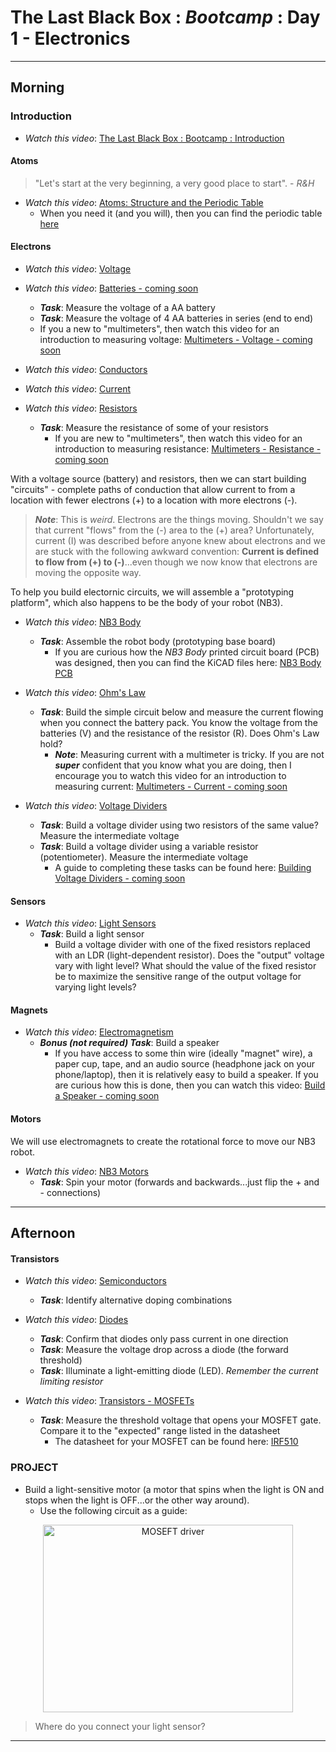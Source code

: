# The Last Black Box : *Bootcamp* : Day 1 - Electronics

----------
## Morning

### Introduction

- *Watch this video*: [The Last Black Box : Bootcamp : Introduction](https://vimeo.com/843482137)

#### Atoms

> "Let's start at the very beginning, a very good place to start". - *R&H*

- *Watch this video*: [Atoms: Structure and the Periodic Table](https://vimeo.com/1000458082)
  - When you need it (and you will), then you can find the periodic table [here](../../../boxes/atoms/card/periodic_table.png)

#### Electrons

- *Watch this video*: [Voltage](https://vimeo.com/1000730032)
- *Watch this video*: [Batteries - coming soon](https://vimeo.com/)
  - ***Task***: Measure the voltage of a AA battery
  - ***Task***: Measure the voltage of 4 AA batteries in series (end to end)
  - If you a new to "multimeters", then watch this video for an introduction to measuring voltage: [Multimeters - Voltage - coming soon](https://vimeo.com/)

- *Watch this video*: [Conductors](https://vimeo.com/1000740989)
- *Watch this video*: [Current](https://vimeo.com/1000743561)
- *Watch this video*: [Resistors](https://vimeo.com/1000755493)
  - ***Task***: Measure the resistance of some of your resistors
    - If you are new to "multimeters", then watch this video for an introduction to measuring resistance: [Multimeters - Resistance - coming soon](https://vimeo.com/)

With a voltage source (battery) and resistors, then we can start building "circuits" - complete paths of conduction that allow current to from a location with fewer electrons (+) to a location with more electrons (-).
> ***Note***: This is *weird*. Electrons are the things moving. Shouldn't we say that current "flows" from the (-) area to the (+) area? Unfortunately, current (I) was described before anyone knew about electrons and we are stuck with the following awkward convention: **Current is defined to flow from (+) to (-)**...even though we now know that electrons are moving the opposite way.

To help you build electornic circuits, we will assemble a "prototyping platform", which also happens to be the body of your robot (NB3).

- *Watch this video*: [NB3 Body](https://vimeo.com/843622939)
  - ***Task***: Assemble the robot body (prototyping base board)
    - If you are curious how the *NB3 Body* printed circuit board (PCB) was designed, then you can find the KiCAD files here: [NB3 Body PCB](../../../boxes/electrons/NB3_body)

- *Watch this video*: [Ohm's Law](https://vimeo.com/1000768334)
  - ***Task***: Build the simple circuit below and measure the current flowing when you connect the battery pack. You know the voltage from the batteries (V) and the resistance of the resistor (R). Does Ohm's Law hold?
    - ***Note***: Measuring current with a multimeter is tricky. If you are not ***super*** confident that you know what you are doing, then I encourage you to watch this video for an introduction to measuring current: [Multimeters - Current - coming soon](https://vimeo.com/)

- *Watch this video*: [Voltage Dividers](https://vimeo.com/1000782478)
  - ***Task***: Build a voltage divider using two resistors of the same value? Measure the intermediate voltage
  - ***Task***: Build a voltage divider using a variable resistor (potentiometer). Measure the intermediate voltage
    - A guide to completing these tasks can be found here: [Building Voltage Dividers - coming soon](https://vimeo.com/)

#### Sensors

- *Watch this video*: [Light Sensors](https://vimeo.com/1000794164)
  - ***Task***: Build a light sensor
    - Build a voltage divider with one of the fixed resistors replaced with an LDR (light-dependent resistor). Does the "output" voltage vary with light level? What should the value of the fixed resistor be to maximize the sensitive range of the output voltage for varying light levels?

#### Magnets

- *Watch this video*: [Electromagnetism](https://vimeo.com/1000810115)
  - ***Bonus (not required) Task***: Build a speaker
    - If you have access to some thin wire (ideally "magnet" wire), a paper cup, tape, and an audio source (headphone jack on your phone/laptop), then it is relatively easy to build a speaker. If you are curious how this is done, then you can watch this video: [Build a Speaker - coming soon](https://vimeo.com/)

#### Motors

We will use electromagnets to create the rotational force to move our NB3 robot. 

- *Watch this video*: [NB3 Motors](https://vimeo.com/843634014)
  - ***Task***: Spin your motor (forwards and backwards...just flip the + and - connections)

------------
## Afternoon

#### Transistors

- *Watch this video*: [Semiconductors](https://vimeo.com/1000842810)
  - ***Task***: Identify alternative doping combinations

- *Watch this video*: [Diodes](https://vimeo.com/1000861996)
  - ***Task***: Confirm that diodes only pass current in one direction
  - ***Task***: Measure the voltage drop across a diode (the forward threshold)
  - ***Task***: Illuminate a light-emitting diode (LED). *Remember the current limiting resistor*

- *Watch this video*: [Transistors - MOSFETs](https://vimeo.com/1000873279)
  - ***Task***: Measure the threshold voltage that opens your MOSFET gate. Compare it to the "expected" range listed in the datasheet
    - The datasheet for your MOSFET can be found here: [IRF510](../../../boxes/transistors/_data/datasheets/IRF510.pdf)

### PROJECT
- Build a light-sensitive motor (a motor that spins when the light is ON and stops when the light is OFF...or the other way around).
  - Use the following circuit as a guide:
<p align="center">
<img src="../../../boxes/transistors/_data/images/MOSFET_motor_driver.png" alt="MOSEFT driver" width="400" height="300">
</p>

> Where do you connect your light sensor?

----
